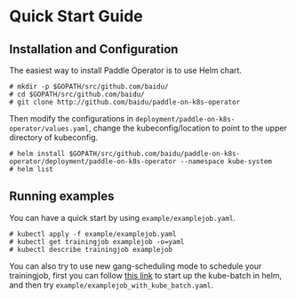 # Quick Start Guide

## Installation and Configuration

The easiest way to install Paddle Operator is to use Helm chart.

```
# mkdir -p $GOPATH/src/github.com/baidu/
# cd $GOPATH/src/github.com/baidu/
# git clone http://github.com/baidu/paddle-on-k8s-operator

```
Then modify the configurations in `deployment/paddle-on-k8s-operator/values.yaml`, change the kubeconfig/location to point to the upper directory of kubeconfig. 

```
# helm install $GOPATH/src/github.com/baidu/paddle-on-k8s-operator/deployment/paddle-on-k8s-operator --namespace kube-system
# helm list

```

## Running examples

You can have a quick start by using `example/examplejob.yaml`.

```
# kubectl apply -f example/examplejob.yaml
# kubectl get trainingjob examplejob -o=yaml
# kubectl describe trainingjob examplejob

```

You can also try to use new gang-scheduling mode to schedule your trainingjob, first you can follow [this link](https://github.com/kubernetes-sigs/kube-batch/blob/master/doc/usage/tutorial.md) to start up the kube-batch in helm, and then try `example/examplejob_with_kube_batch.yaml`.
